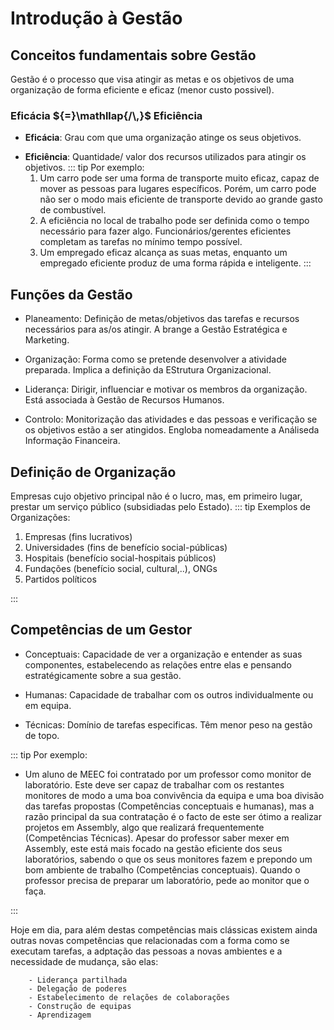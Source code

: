 # Introdução à Gestão

## Conceitos fundamentais sobre Gestão

Gestão é o processo que visa atingir as metas e os objetivos de uma organização de forma eficiente e eficaz (menor custo possivel).

### **Eficácia** ${=}\mathllap{/\,}$ **Eficiência**

- **Eficácia**: Grau com que uma organização atinge os seus objetivos.

* **Eficiência**: Quantidade/ valor dos recursos utilizados para atingir os objetivos.
  ::: tip Por exemplo:
  1. Um carro pode ser uma forma de transporte muito eficaz, capaz de mover as pessoas para lugares específicos. Porém, um carro pode não ser o modo mais eficiente de transporte devido ao grande gasto de combustível.
  2. A eficiência no local de trabalho pode ser definida como o tempo necessário para fazer algo. Funcionários/gerentes eficientes completam as tarefas no mínimo tempo possível.
  3. Um empregado eficaz alcança as suas metas, enquanto um empregado eficiente produz de uma forma rápida e inteligente.
     :::

## Funções da Gestão

- Planeamento: Definição de metas/objetivos das tarefas e recursos necessários para as/os atingir. A brange a Gestão Estratégica e Marketing.

* Organização: Forma como se pretende desenvolver a atividade preparada. Implica a definição da EStrutura Organizacional.

- Liderança: Dirigir, influenciar e motivar os membros da organização. Está associada à Gestão de Recursos Humanos.

* Controlo: Monitorização das atividades e das pessoas e verificação se os objetivos estão a ser atingidos. Engloba nomeadamente a Análiseda Informação Financeira.

## Definição de Organização

Empresas cujo objetivo principal não é o lucro, mas, em primeiro lugar, prestar um serviço público (subsidiadas pelo Estado).
::: tip Exemplos de Organizações:

1. Empresas (fins lucrativos)
2. Universidades (fins de benefício social-públicas)
3. Hospitais (benefício social-hospitais públicos)
4. Fundações (benefício social, cultural,..), ONGs
5. Partidos políticos

:::

## Competências de um Gestor

- Conceptuais: Capacidade de ver a organização e entender as suas componentes, estabelecendo as relações entre elas e pensando estratégicamente sobre a sua gestão.

* Humanas: Capacidade de trabalhar com os outros individualmente ou em equipa.

- Técnicas: Domínio de tarefas especificas. Têm menor peso na gestão de topo.

::: tip Por exemplo:

- Um aluno de MEEC foi contratado por um professor como monitor de laboratório. Este deve ser capaz de trabalhar com os restantes monitores de modo a uma boa convivência da equipa e uma boa divisão das tarefas propostas (Competências conceptuais e humanas), mas a razão principal da sua contratação é o facto de este ser ótimo a realizar projetos em Assembly, algo que realizará frequentemente (Competências Técnicas). Apesar do professor saber mexer em Assembly, este está mais focado na gestão eficiente dos seus laboratórios, sabendo o que os seus monitores fazem e prepondo um bom ambiente de trabalho (Competências conceptuais). Quando o professor precisa de preparar um laboratório, pede ao monitor que o faça.

:::

Hoje em dia, para além destas competências mais clássicas existem ainda outras novas competências que relacionadas com a forma como se executam tarefas, a adptação das pessoas a novas ambientes e a necessidade de mudança, são elas:

        - Liderança partilhada
        - Delegação de poderes
        - Estabelecimento de relações de colaborações
        - Construção de equipas
        - Aprendizagem
